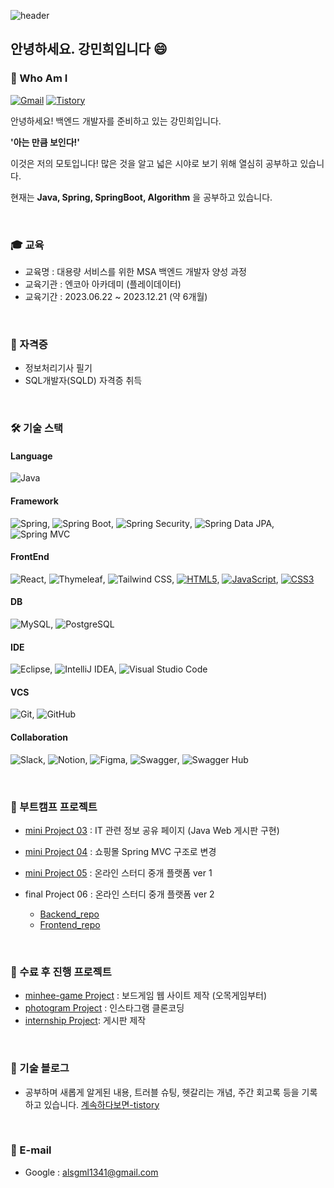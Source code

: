 ![header](https://capsule-render.vercel.app/api?type=waving&height=210&color=gradient&text=Minhee's%20Github%20💾&fontSize=30&desc=💻%20Backend%20Developer&fontAlignY=25&descAlignY=40&textBg=false&reversal=false&animation=fadeIn&rotate=0&strokeWidth=0&descSize=-10)

## 안녕하세요. 강민희입니다 😄
### 🤔 Who Am I 

[![Gmail](https://img.shields.io/badge/Gmail-0677d1?style=flat-square&logo=Gmail&logoColor=black)](mailto:alsgml1341@gmail.com)
[![Tistory](https://img.shields.io/badge/Tistory-FF5722?style=flat-square&logo=tistory&logoColor=#000000)](https://nuvgw2810.tistory.com/)

안녕하세요! 백엔드 개발자를 준비하고 있는 강민희입니다.

**'아는 만큼 보인다!'**

이것은 저의 모토입니다! 많은 것을 알고 넓은 시야로 보기 위해 열심히 공부하고 있습니다.

현재는 **Java, Spring, SpringBoot, Algorithm** 을 공부하고 있습니다. 

<br> 

### 🎓 교육 
- 교육명 : 대용량 서비스를 위한 MSA 백엔드 개발자 양성 과정
- 교육기관 : 엔코아 아카데미 (플레이데이터)  
- 교육기간 : 2023.06.22 ~ 2023.12.21 (약 6개월)

<br> 

### 🪪 자격증 
- 정보처리기사 필기
- SQL개발자(SQLD) 자격증 취득 

<br> 

### 🛠️ 기술 스택
#### Language
![Java](https://img.shields.io/badge/Java-007396?style=flat-square&logo=java&logoColor=white)

#### Framework
![Spring](https://img.shields.io/badge/Spring-6DB33F?style=flat-square&logo=spring&logoColor=white), 
![Spring Boot](https://img.shields.io/badge/Spring%20Boot-6DB33F?style=flat-square&logo=spring-boot&logoColor=white), 
![Spring Security](https://img.shields.io/badge/Spring%20Security-6DB33F?style=flat-square&logo=spring-security&logoColor=white),
![Spring Data JPA](https://img.shields.io/badge/Spring%20Data%20JPA-6DB33F?style=flat-square&logo=spring-data&logoColor=white), 
![Spring MVC](https://img.shields.io/badge/Spring%20MVC-6DB33F?style=flat-square&logo=spring&logoColor=white)

#### FrontEnd 
![React](https://img.shields.io/badge/React-61DAFB?style=flat-square&logo=react&logoColor=white),
![Thymeleaf](https://img.shields.io/badge/Thymeleaf-005F0F?style=flat-square&logo=thymeleaf&logoColor=white),
![Tailwind CSS](https://img.shields.io/badge/-Tailwind_CSS-38B2AC?style=flat-square&logo=Tailwind-CSS&logoColor=white),
[![HTML5](https://img.shields.io/badge/HTML5-E34F26?style=flat-square&logo=HTML5&logoColor=white)](https://developer.mozilla.org/en-US/docs/Web/Guide/HTML/HTML5),
[![JavaScript](https://img.shields.io/badge/JavaScript-F7DF1E?style=flat-square&logo=JavaScript&logoColor=black)](https://developer.mozilla.org/en-US/docs/Web/JavaScript),
[![CSS3](https://img.shields.io/badge/CSS3-1572B6?style=flat-square&logo=CSS3&logoColor=white)](https://developer.mozilla.org/en-US/docs/Web/CSS)


#### DB 
![MySQL](https://img.shields.io/badge/MySQL-4479A1?style=flat-square&logo=mysql&logoColor=white),
![PostgreSQL](https://img.shields.io/badge/PostgreSQL-336791?style=flat-square&logo=postgresql&logoColor=white)

#### IDE
![Eclipse](https://img.shields.io/badge/Eclipse-2C2255?style=flat-square&logo=eclipse&logoColor=white), 
![IntelliJ IDEA](https://img.shields.io/badge/IntelliJ%20IDEA-000000?style=flat-square&logo=intellij-idea&logoColor=white),
![Visual Studio Code](https://img.shields.io/badge/Visual%20Studio%20Code-007ACC?style=flat-square&logo=visual-studio-code&logoColor=white)

#### VCS
![Git](https://img.shields.io/badge/Git-F05032?style=flat-square&logo=git&logoColor=white),
![GitHub](https://img.shields.io/badge/GitHub-181717?style=flat-square&logo=github&logoColor=white)

#### Collaboration 
![Slack](https://img.shields.io/badge/Slack-4A154B?style=flat-square&logo=slack&logoColor=white),
![Notion](https://img.shields.io/badge/Notion-000000?style=flat-square&logo=notion&logoColor=white),
![Figma](https://img.shields.io/badge/Figma-F24E1E?style=flat-square&logo=figma&logoColor=white),
![Swagger](https://img.shields.io/badge/Swagger-85EA2D?style=flat-square&logo=swagger&logoColor=black),
![Swagger Hub](https://img.shields.io/badge/Swagger%20Hub-85EA2D?style=flat-square&logo=swagger&logoColor=black)
  
<br> 

### 🌱 부트캠프 프로젝트 
- [mini Project 03](https://github.com/minhee810/Bootcamp_project03_ITLink) : IT 관련 정보 공유 페이지 (Java Web 게시판 구현) 

- [mini Project 04](https://github.com/minhee810/Bootcamp_project04_shopping) : 쇼핑몰 Spring MVC 구조로 변경

- [mini Project 05](https://github.com/minhee810/Bootcamp_project05_LetsCoding-BE) : 온라인 스터디 중개 플랫폼 ver 1
  
- final Project 06  : 온라인 스터디 중개 플랫폼 ver 2
  - [Backend_repo](https://github.com/minhee810/ReCode-BE.git) <br>
  - [Frontend_repo](https://github.com/minhee810/ReCode-FE.git)
<br> 

### 🌿 수료 후 진행 프로젝트 
- [minhee-game Project](https://github.com/2-junhee/minhee-game-server.git) : 보드게임 웹 사이트 제작 (오목게임부터)
- [photogram Project](https://github.com/minhee810/Photogram) : 인스타그램 클론코딩 
- [internship Project](https://github.com/minhee810/internship1): 게시판 제작 
<br> 

### 🔗 기술 블로그 
- 공부하며 새롭게 알게된 내용, 트러블 슈팅, 헷갈리는 개념, 주간 회고록 등을 기록하고 있습니다. 
[계속하다보면-tistory](https://nuvgw2810.tistory.com/)

<br> 

### 📧 E-mail 
- Google : alsgml1341@gmail.com





